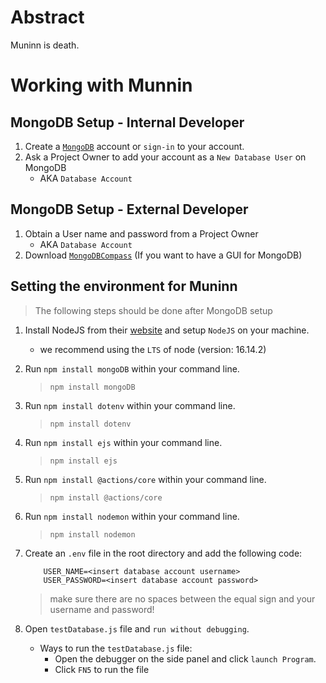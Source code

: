 # Abstract

Muninn is death. 

# Working with Munnin

## MongoDB Setup - Internal Developer
1. Create a [`MongoDB`](https://www.mongodb.com/) account or `sign-in` to your account.
2. Ask a Project Owner to add your account as a `New Database User` on MongoDB
    - AKA `Database Account`

## MongoDB Setup - External Developer
1. Obtain a User name and password from a Project Owner
    - AKA `Database Account`
2. Download [`MongoDBCompass`](https://www.mongodb.com/products/compass) (If you want to have a GUI for MongoDB)

## Setting the environment for Muninn
> The following steps should be done after MongoDB setup

1. Install NodeJS from their [website](https://nodejs.org/en/download/) and setup `NodeJS` on your machine.
    - we recommend using the `LTS` of node (version: 16.14.2)

2. Run `npm install mongoDB` within your command line.
    > ```npm install mongoDB```
3. Run `npm install dotenv` within your command line.
    > ```npm install dotenv```
4. Run `npm install ejs` within your command line.
    > ```npm install ejs```
5. Run `npm install @actions/core` within your command line.
    > ```npm install @actions/core```
6. Run `npm install nodemon` within your command line.
    > ```npm install nodemon```

7. Create an `.env` file in the root directory and add the following code: 
    ``` 
        USER_NAME=<insert database account username>
        USER_PASSWORD=<insert database account password>
    ```
    > make sure there are no spaces between the equal sign and your username and password! 
8. Open `testDatabase.js` file and `run without debugging`.
    - Ways to run the `testDatabase.js` file: 
      - Open the debugger on the side panel and click `launch Program`.
      - Click `FN5` to run the file
  

